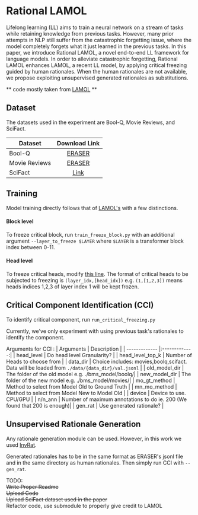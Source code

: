 # Rational LAMOL

Lifelong learning (LL) aims to train a neural network on a stream of tasks while retaining knowledge from previous tasks. However, many prior attempts in NLP still suffer from the catastrophic forgetting issue, where the model completely forgets what it just learned in the previous tasks.
In this paper, we introduce Rational LAMOL, a novel end-to-end LL framework for language models. In order to alleviate catastrophic forgetting, Rational LAMOL enhances LAMOL, a recent LL model, by applying critical freezing guided by human rationales. When the human rationales are not available, we propose exploiting unsupervised generated rationales as substitutions.  
 
** code mostly taken from [LAMOL](https://github.com/jojotenya/LAMOL) **

## Dataset
The datasets used in the experiment are Bool-Q, Movie Reviews, and SciFact.

| Dataset       | Download Link |
| ------------- |:-------------:|
| Bool-Q        | [ERASER](https://www.eraserbenchmark.com/) |
| Movie Reviews | [ERASER](https://www.eraserbenchmark.com/)      |
| SciFact       | [Link](https://drive.google.com/file/d/1j98m-7hlXfpemLMXukb9Kwnv023cGHai/view?usp=sharing)      |

## Training

Model training directly follows that of [LAMOL's](https://github.com/jojotenya/LAMOL) with a few distinctions.

#### Block level
To freeze critical block, run ``` train_freeze_block.py ``` with an additional argument ```--layer_to_freeze $LAYER``` where ```$LAYER``` is a transformer block index between 0-11.

#### Head level
To freeze critical heads, modify [this line](https://github.com/kanwatchara-k/r_lamol/blob/main/train_freeze_head.py#L233). The format of critical heads to be subjected to freezing is ```(layer_idx,[head_idx])``` e.g. ```(1,[1,2,3])``` means heads indices 1,2,3 of layer index 1 will be kept frozen.

## Critical Component Identification (CCI)
To identify critical component, run ```run_critical_freezing.py```

Currently, we've only experiment with using previous task's rationales to identify the component.

Arguments for CCI :
| Arguments       | Description |
| ------------- |:-------------:|
| head_level        | Do head level Granularity? |
| head_level_top_k  | Number of Heads to choose from      |
| data_dir          | Choice includes: movies,boolq,scifact. Data will be loaded from ```./data/{data_dir}/val.jsonl```      |
| old_model_dir     | The folder of the old model e.g. ./bms_model/boolq/|
| new_model_dir     | The folder of the new model e.g. ./bms_model/movies/|
| mo_gt_method      | Method to select from Model Old to Ground Truth |
| mn_mo_method      | Method to select from Model New to Model Old |
| device            | Device to use. CPU/GPU |
| n/n_ann           | Number of maximum annotations to do ie. 200 (We found that 200 is enough)|
| gen_rat        | Use generated rationale? |

## Unsupervised Rationale Generation
Any rationale generation module can be used. However, in this work we used [InvRat](https://github.com/code-terminator/invariant_rationalization).

Generated rationales has to be in the same format as ERASER's jsonl file and in the same directory as human rationales. Then simply run CCI with ```--gen_rat```.


TODO: \
~~Write Proper Readme~~ \
~~Upload Code~~ \
~~Upload SciFact dataset used in the paper~~ \
Refactor code, use submodule to properly give credit to LAMOL
